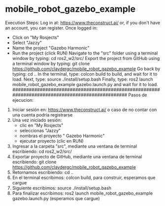 # mobile_robot_gazebo_example
Execution Steps:
Log in at: https://www.theconstruct.ai/ or, if you don't have an account, you can register.
Once logged in:
  - Click on "My Rosjects"
  - Select "Jazzy"
  - Name the project "Gazebo Harmonic"
  - Run the project (click RUN)
Navigate to the "src" folder using a terminal window by typing: cd ros2_w2/src/
Export the project from GitHub using a terminal window by typing: git clone https://github.com/claydergc/mobile_robot_gazebo_example
Go back by typing: cd ..
In the terminal, type: colcon build to build, and wait for it to load.
Next, type: source ./install/setup.bash
Finally, type: ros2 launch mobile_robot_gazebo_example gazebo.launch.py and wait for it to load.
################################################################################################
Pasos de ejecucion:
1) Iniciar sesión en: https://www.theconstruct.ai/ o caso de no contar con una cuenta podría registrarse
2) Una vez iniciado sesión:
   - clic en "My Rosjects"
   - seleccionas "Jazzy"
   - nombras el proyecto " Gazebo Harmonic"
   - ejecutar proyecto (clic en RUN)
3) Ingresar a la carpeta "src", mediante una ventana de terminal escribiendo: cd ros2_w2/src/
4) Exportar proyecto de GitHub, mediante una ventana de terminal escribiendo: git clone https://github.com/claydergc/mobile_robot_gazebo_example
5) Retornamos escribiendo: cd ..
6) En el terminal escribimos: colcon build, para construir, esperamos que cargue
7) Siguiente escribimos: source ./install/setup.bash
8) Para finalizar escribimos: ros2 launch mobile_robot_gazebo_example gazebo.launch.py (esperamos que cargue)
